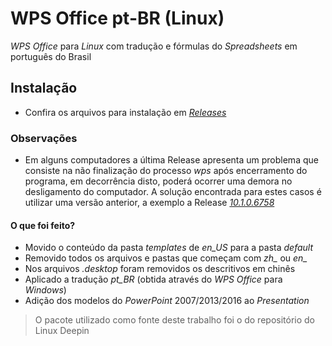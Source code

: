# WPS Office pt-BR (Linux)
*WPS Office* para *Linux* com tradução e fórmulas do *Spreadsheets* em português do Brasil
## Instalação
* Confira os arquivos para instalação em [*Releases*](https://github.com/aldebaranbm/wpsoffice-linux_pt-br/releases)
### Observações
* Em alguns computadores a última Release apresenta um problema que consiste na não finalização do processo *wps* após encerramento do programa, em decorrência disto, poderá ocorrer uma demora no desligamento do computador. A solução encontrada para estes casos é utilizar uma versão anterior, a exemplo a Release [*10.1.0.6758*](https://github.com/aldebaranbm/wpsoffice-linux_pt-br/releases/tag/10.1.0.6758)
#### O que foi feito?
* Movido o conteúdo da pasta *templates* de *en_US* para a pasta *default*
* Removido todos os arquivos e pastas que começam com *zh_* ou *en_*
* Nos arquivos *.desktop* foram removidos os descritivos em chinês
* Aplicado a tradução *pt_BR* (obtida através do *WPS Office* para *Windows*)
* Adição dos modelos do *PowerPoint* 2007/2013/2016 ao *Presentation*
> O pacote utilizado como fonte deste trabalho foi o do repositório do Linux Deepin

